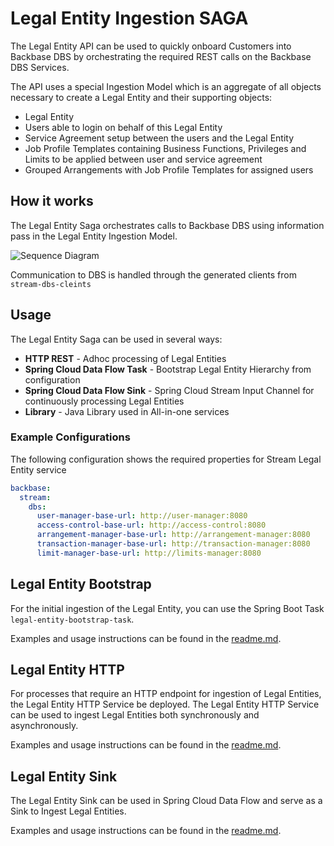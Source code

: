 # Legal Entity Ingestion SAGA

The Legal Entity API can be used to quickly onboard Customers into Backbase DBS by orchestrating the required REST calls on the Backbase DBS Services.

The API uses a special Ingestion Model which is an aggregate of all objects necessary to create a Legal Entity and their supporting objects:

* Legal Entity
* Users able to login on behalf of this Legal Entity
* Service Agreement setup between the users and the Legal Entity
* Job Profile Templates containing Business Functions, Privileges and Limits to be applied between user and service agreement
* Grouped Arrangements with Job Profile Templates for assigned users

## How it works

The Legal Entity Saga orchestrates calls to Backbase DBS using information pass in the Legal Entity Ingestion Model. 

![Sequence Diagram](docs/legal_enttiy_saga_sequence.png)

Communication to DBS is handled through the generated clients from `stream-dbs-cleints`


## Usage

The Legal Entity Saga can be used in several ways:

* **HTTP REST** - Adhoc processing of Legal Entities
* **Spring Cloud Data Flow Task** - Bootstrap Legal Entity Hierarchy from configuration
* **Spring Cloud Data Flow Sink** - Spring Cloud Stream Input Channel for continuously processing Legal Entities
* **Library** - Java Library used in All-in-one services 

### Example Configurations
The following configuration shows the required properties for Stream Legal Entity service

```yaml
backbase:
  stream:
    dbs:
      user-manager-base-url: http://user-manager:8080
      access-control-base-url: http://access-control:8080
      arrangement-manager-base-url: http://arrangement-manager:8080
      transaction-manager-base-url: http://transaction-manager:8080
      limit-manager-base-url: http://limits-manager:8080
```

## Legal Entity Bootstrap

For the initial ingestion of the Legal Entity, you can use the Spring Boot Task `legal-entity-bootstrap-task`. 

Examples and usage instructions can be found in the [readme.md](legal-entity-bootstrap-task/readme.md).


## Legal Entity HTTP

For processes that require an HTTP endpoint for ingestion of Legal Entities, the Legal Entity HTTP Service be deployed. 
The Legal Entity HTTP Service can be used to ingest Legal Entities both synchronously and asynchronously.

Examples and usage instructions can be found in the [readme.md](legal-entity-http/readme.md).


## Legal Entity Sink

The Legal Entity Sink can be used in Spring Cloud Data Flow and serve as a Sink to Ingest Legal Entities. 

Examples and usage instructions can be found in the [readme.md](legal-entity-sink/readme.md). 
